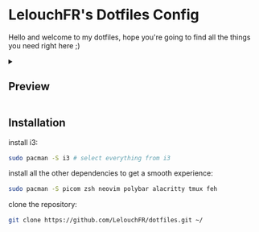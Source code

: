 # LelouchFR's Dotfiles Config

Hello and welcome to my dotfiles, hope you're going to find all the things you need right here ;)

<details>
    <summary><h2>Preview</h2></summary>
    <figure style="display: flex; flex-direction: column; align-items: center;">
        <div style="margin-bottom: 20px; text-align: center;">
            <img src=".github/preview/screenshot1.png" width="450px" alt="Screenshot 1"/>
            <figcaption>commands: <a href="https://github.com/dylanaraps/neofetch">neofetch</a>, <a href="https://htop.dev/">htop</a>, <a href="https://github.com/xorg62/tty-clock">tty-clock</a>, <a href="https://github.com/pipeseroni/pipes.sh">pipes.sh</a></figcaption>
        </div>
        <div style="margin-bottom: 20px; text-align: center;">
            <img src=".github/preview/screenshot2.png" width="450px" alt="Screenshot 2"/>
            <figcaption>commands: <a href="https://github.com/kraanzu/smassh">smassh</a>, <a href="https://archlinux.org/packages/extra/x86_64/firefox/">firefox</a></figcaption>
        </div>
        <div style="text-align: center;">
            <img src=".github/preview/screenshot3.png" width="450px" alt="Screenshot 3"/>
            <figcaption>polybar + wallpaper</figcaption>
        </div>
    </figure>
</details>

## Installation

install i3:

```bash
sudo pacman -S i3 # select everything from i3
```

install all the other dependencies to get a smooth experience:

```bash
sudo pacman -S picom zsh neovim polybar alacritty tmux feh
```

clone the repository:

```bash
git clone https://github.com/LelouchFR/dotfiles.git ~/
```
